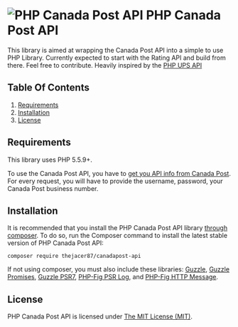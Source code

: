 # ![PHP Canada Post API](https://rawgit.com/thejacer87/php-canadapost-api/master/php-canadapost-api-logo.svg "PHP Canada Post API") PHP Canada Post API

This library is aimed at wrapping the Canada Post API into a simple to use PHP Library. Currently expected to start with the Rating API and build from there. Feel free to contribute. Heavily inspired by the [PHP UPS API](https://github.com/gabrielbull/php-ups-api)

## Table Of Contents

1. [Requirements](#requirements)
1. [Installation](#installation)
1. [License](#license-section)

<a name="requirements"></a>
## Requirements

This library uses PHP 5.5.9+.

To use the Canada Post API, you have to [get you API info from Canada Post](https://www.canadapost.ca/cpotools/apps/drc/home). For every request,
you will have to provide the username, password, your Canada Post business number.

<a name="installation"></a>
## Installation

It is recommended that you install the PHP Canada Post API library [through composer](http://getcomposer.org/). To do so,
run the Composer command to install the latest stable version of PHP Canada Post API:

```shell
composer require thejacer87/canadapost-api
```

If not using composer, you must also include these libraries: [Guzzle](https://github.com/guzzle/guzzle), [Guzzle Promises](https://github.com/guzzle/promises), [Guzzle PSR7](https://github.com/guzzle/psr7), [PHP-Fig PSR Log](https://github.com/php-fig/log), and [PHP-Fig HTTP Message](https://github.com/php-fig/http-message).


<a name="license-section"></a>
## License

PHP Canada Post API is licensed under [The MIT License (MIT)](LICENSE).
